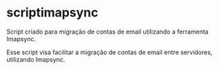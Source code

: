 # scriptimapsync
Script criado para migração de contas de email utilizando a ferramenta Imapsync. 


Esse script visa facilitar a migração de contas de email entre servidores, utilizando Imapsync. 
